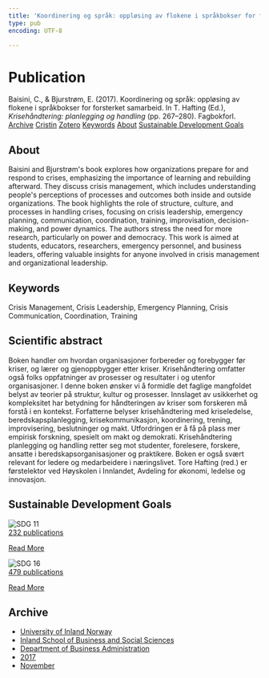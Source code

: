 ```yaml
---
title: 'Koordinering og språk: oppløsing av flokene i språkbokser for forsterket samarbeid'
type: pub
encoding: UTF-8

---
```

<h1>Publication</h1>
<article id="csl-bib-container-V7WBP3WT" class="csl-bib-container">
  <div class="csl-bib-body"> <div class="csl-entry">Baisini, C., &#38; Bjurstrøm, E. (2017). Koordinering og språk: oppløsing av flokene i språkbokser for forsterket samarbeid. In T. Hafting (Ed.), <i>Krisehåndtering: planlegging og handling</i> (pp. 267–280). Fagbokforl.</div> </div>
  <div class="csl-bib-buttons">
    <a href="#taxonomy-article-V7WBP3WT" alt="archive" class="csl-bib-button">Archive</a>
    <a href="https://app.cristin.no/results/show.jsf?id=1514288" alt="Cristin" class="csl-bib-button">Cristin</a>
    <a href="http://zotero.org/groups/5881554/items/V7WBP3WT" alt="Zotero" class="csl-bib-button">Zotero</a>
    <a href="#keywords-article-V7WBP3WT" alt="keywords" class="csl-bib-button">Keywords</a>
    <a href="#about-article-V7WBP3WT" alt="about_pub" class="csl-bib-button">About</a>
    <a href="#sdg-article-V7WBP3WT" alt="sdg" class="csl-bib-button">Sustainable Development Goals</a>
  </div>
  <div id="csl-bib-meta-container-V7WBP3WT"></div>
</article>
<div id="csl-bib-meta-V7WBP3WT" class="csl-bib-meta">
  <article id="about-article-V7WBP3WT" class="about_pub-article">
    <h1>About</h1>
    Baisini and Bjurstrøm's book explores how organizations prepare for and respond to crises, emphasizing the importance of learning and rebuilding afterward. They discuss crisis management, which includes understanding people's perceptions of processes and outcomes both inside and outside organizations. The book highlights the role of structure, culture, and processes in handling crises, focusing on crisis leadership, emergency planning, communication, coordination, training, improvisation, decision-making, and power dynamics. The authors stress the need for more research, particularly on power and democracy. This work is aimed at students, educators, researchers, emergency personnel, and business leaders, offering valuable insights for anyone involved in crisis management and organizational leadership.
  </article>
  <article id="keywords-article-V7WBP3WT" class="keywords-article">
    <h1>Keywords</h1>
    Crisis Management, Crisis Leadership, Emergency Planning, Crisis Communication, Coordination, Training
  </article>
  <article id="abstract-article-V7WBP3WT" class="abstract-article">
    <h1>Scientific abstract</h1>
    Boken handler om hvordan organisasjoner forbereder og forebygger før kriser, og lærer og gjenoppbygger etter kriser. Krisehåndtering omfatter også folks oppfatninger av prosesser og resultater i og utenfor organisasjoner. I denne boken ønsker vi å formidle det faglige mangfoldet belyst av teorier på struktur, kultur og prosesser. Innslaget av usikkerhet og kompleksitet har betydning for håndteringen av kriser som forskeren må forstå i en kontekst. Forfatterne belyser krisehåndtering med kriseledelse, beredskapsplanlegging, krisekommunikasjon, koordinering, trening, improvisering, beslutninger og makt. Utfordringen er å få på plass mer empirisk forskning, spesielt om makt og demokrati. Krisehåndtering planlegging og handling retter seg mot studenter, forelesere, forskere, ansatte i beredskapsorganisasjoner og praktikere. Boken er også svært relevant for ledere og medarbeidere i næringslivet. Tore Hafting (red.) er førstelektor ved Høyskolen i Innlandet, Avdeling for økonomi, ledelse og innovasjon.
  </article>
  <article id="sdg-article-V7WBP3WT" class="sdg-article">
    <h1>Sustainable Development Goals</h1>
    <div class="sdg-container"><div id="sdg11" class="sdg">
        <img src="{{< params subfolder >}}images/sdg/sdg11_en.png" class="image" alt="SDG 11">
        <div class="sdg-overlay">
          <a href="/en/archive/?key=?sdg=11#archive" class="sdg-publication-count"><span>232</span> publications</a>
          <p><a href="https://sdgs.un.org/goals/goal11" class="sdg-read-more">Read More</a></p>
        </div>
      </div> <div id="sdg16" class="sdg">
        <img src="{{< params subfolder >}}images/sdg/sdg16_en.png" class="image" alt="SDG 16">
        <div class="sdg-overlay">
          <a href="/en/archive/?key=?sdg=16#archive" class="sdg-publication-count"><span>479</span> publications</a>
          <p><a href="https://sdgs.un.org/goals/goal16" class="sdg-read-more">Read More</a></p>
        </div>
      </div></div>
  </article>
  <article id="taxonomy-article-V7WBP3WT" class="taxonomy-article">
    <h1>Archive</h1>
    <ul>
      <li>
        <a href="/en/archive/?key=3DCRN523">University of Inland Norway</a>
      </li>
      <li>
        <a href="/en/archive/?key=DU8Q9LN9">Inland School of Business and Social Sciences</a>
      </li>
      <li>
        <a href="/en/archive/?key=3IQA89I8">Department of Business Administration</a>
      </li>
      <li>
        <a href="/en/archive/?key=XK3XPH22">2017</a>
      </li>
      <li>
        <a href="/en/archive/?key=65AQW324">November</a>
      </li>
    </ul>
  </article>
</div>

